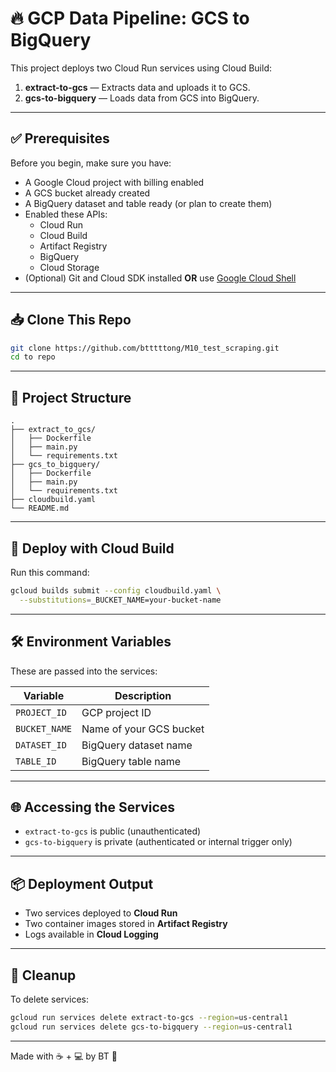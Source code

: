 # 🔥 GCP Data Pipeline: GCS to BigQuery

This project deploys two Cloud Run services using Cloud Build:
1. **extract-to-gcs** — Extracts data and uploads it to GCS.
2. **gcs-to-bigquery** — Loads data from GCS into BigQuery.

---

## ✅ Prerequisites

Before you begin, make sure you have:

- A Google Cloud project with billing enabled
- A GCS bucket already created
- A BigQuery dataset and table ready (or plan to create them)
- Enabled these APIs:
  - Cloud Run
  - Cloud Build
  - Artifact Registry
  - BigQuery
  - Cloud Storage
- (Optional) Git and Cloud SDK installed **OR** use [Google Cloud Shell](https://shell.cloud.google.com)

---

## 📥 Clone This Repo

```bash
git clone https://github.com/btttttong/M10_test_scraping.git
cd to repo
```

---

## 📁 Project Structure

```
.
├── extract_to_gcs/
│   ├── Dockerfile
│   ├── main.py
│   └── requirements.txt
├── gcs_to_bigquery/
│   ├── Dockerfile
│   ├── main.py
│   └── requirements.txt
├── cloudbuild.yaml
└── README.md
```

---

## 🚀 Deploy with Cloud Build

Run this command:

```bash
gcloud builds submit --config cloudbuild.yaml \
  --substitutions=_BUCKET_NAME=your-bucket-name
```

---

## 🛠️ Environment Variables

These are passed into the services:

| Variable      | Description                         |
|---------------|-------------------------------------|
| `PROJECT_ID`  | GCP project ID                      |
| `BUCKET_NAME` | Name of your GCS bucket             |
| `DATASET_ID`  | BigQuery dataset name               |
| `TABLE_ID`    | BigQuery table name                 |

---

## 🌐 Accessing the Services

- `extract-to-gcs` is public (unauthenticated)
- `gcs-to-bigquery` is private (authenticated or internal trigger only)

---

## 📦 Deployment Output

- Two services deployed to **Cloud Run**
- Two container images stored in **Artifact Registry**
- Logs available in **Cloud Logging**

---

## 🧽 Cleanup

To delete services:

```bash
gcloud run services delete extract-to-gcs --region=us-central1
gcloud run services delete gcs-to-bigquery --region=us-central1
```

---

Made with ☕ + 💻 by BT 💖
